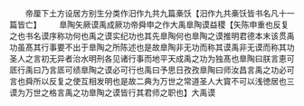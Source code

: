 <!-- { "loadSidebar": true } -->
　　帝厘下土方设居方别生分类作汨作九共九篇槀饫【汨作九共槀饫皆书名凡十一篇皆亡】
　　臯陶矢厥谟禹成厥功帝舜申之作大禹臯陶谟益稷【矢陈申重也反复之也书名谟序称功何也禹之谟实纪功也其先臯陶何也臯陶之谟推明君德本末该贯禹功虽髙其行事要不出于臯陶之所陈述也是故臯陶非无功而称其谟禹非无谟而称其功圣人之言初无异者治水明刑各见诸行事而地平天成禹之功为独髙也臯陶曰朕言恵可厎行禹曰乃言厎可绩臯陶之谟必可行也禹曰予思日孜孜臯陶曰师汝昌言禹之功必可言也舜所以反复之使互相发明也是故二典为万世之常道圣人大寳不可以浅徳居也三谟为万世之格言禹之功臯陶之谟皆行其君师之职也】大禹谟
